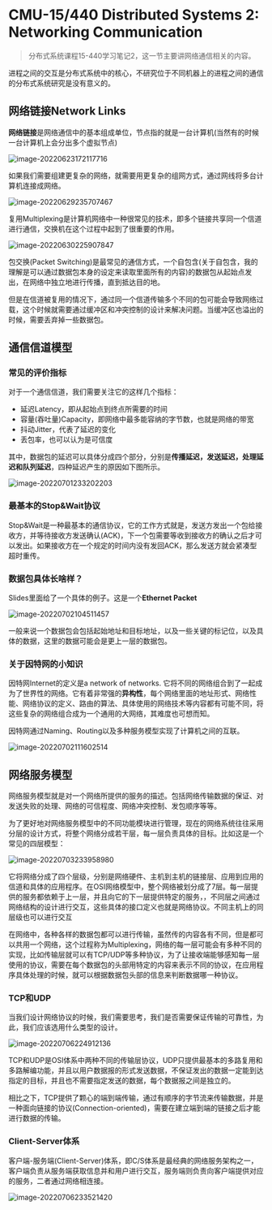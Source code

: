 # CMU-15/440 Distributed Systems 2: Networking Communication

> 分布式系统课程15-440学习笔记2，这一节主要讲网络通信相关的内容。

进程之间的交互是分布式系统中的核心，不研究位于不同机器上的进程之间的通信的分布式系统研究是没有意义的。

## 网络链接Network Links

**网络链接**是网络通信中的基本组成单位，节点指的就是一台计算机(当然有的时候一台计算机上会分出多个虚拟节点)

![image-20220623172117716](https://raw.githubusercontent.com/Zhang-Each/Image-Bed/main/img/image-20220623172117716.png)

如果我们需要组建更复杂的网络，就需要用更复杂的组网方式，通过网线将多台计算机连接成网络。

![image-20220629235707467](https://raw.githubusercontent.com/Zhang-Each/Image-Bed/main/img/image-20220629235707467.png)

复用Multiplexing是计算机网络中一种很常见的技术，即多个链接共享同一个信道进行通信，交换机在这个过程中起到了很重要的作用。

![image-20220630225907847](https://raw.githubusercontent.com/Zhang-Each/Image-Bed/main/img/image-20220630225907847.png)

包交换(Packet Switching)是最常见的通信方式，一个自包含(关于自包含，我的理解是可以通过数据包本身的设定来读取里面所有的内容)的数据包从起始点发出，在网络中独立地进行传播，直到抵达目的地。

但是在信道被复用的情况下，通过同一个信道传输多个不同的包可能会导致网络过载，这个时候就需要通过缓冲区和冲突控制的设计来解决问题。当缓冲区也溢出的时候，需要丢弃掉一些数据包。

## 通信信道模型

### 常见的评价指标

对于一个通信信道，我们需要关注它的这样几个指标：

- 延迟Latency，即从起始点到终点所需要的时间
- 容量(吞吐量)Capacity，即网络中最多能容纳的字节数，也就是网络的带宽
- 抖动Jitter，代表了延迟的变化
- 丢包率，也可以认为是可信度

其中，数据包的延迟可以具体分成四个部分，分别是**传播延迟，发送延迟，处理延迟和队列延迟**，四种延迟产生的原因如下图所示。

![image-20220701233202203](https://raw.githubusercontent.com/Zhang-Each/Image-Bed/main/img/image-20220701233202203.png)

### 最基本的Stop&Wait协议

Stop&Wait是一种最基本的通信协议，它的工作方式就是，发送方发出一个包给接收方，并等待接收方发送确认(ACK)，下一个包需要等收到接收方的确认之后才可以发出。如果接收方在一个规定的时间内没有发回ACK，那么发送方就会紧凑型超时重传。

### 数据包具体长啥样？

Slides里面给了一个具体的例子。这是一个**Ethernet Packet** 

![image-20220702104511457](https://raw.githubusercontent.com/Zhang-Each/Image-Bed/main/img/image-20220702104511457.png)

一般来说一个数据包会包括起始地址和目标地址，以及一些关键的标记位，以及具体的数据，这里的数据可能会是更上一层的数据包。

### 关于因特网的小知识

因特网Internet的定义是a network of networks. 它将不同的网络组合到了一起成为了世界性的网络。它有着非常强的**异构性**，每个网络里面的地址形式、网络性能、网络协议的定义、路由的算法、具体使用的网络技术等内容都有可能不同，将这些复杂的网络组合成为一个通用的大网络，其难度也可想而知。

因特网通过Naming、Routing以及多种服务模型实现了计算机之间的互联。

![image-20220702111602514](https://raw.githubusercontent.com/Zhang-Each/Image-Bed/main/img/image-20220702111602514.png)

## 网络服务模型

网络服务模型就是对一个网络所提供的服务的描述。包括网络传输数据的保证、对发送失败的处理、网络的可信程度、网络冲突控制、发包顺序等等。

为了更好地对网络服务模型中的不同功能模块进行管理，现在的网络系统往往采用分层的设计方式，将整个网络分成若干层，每一层负责具体的目标。比如这是一个常见的四层模型：

![image-20220703233958980](https://raw.githubusercontent.com/Zhang-Each/Image-Bed/main/img/image-20220703233958980.png)

它将网络分成了四个层级，分别是网络硬件、主机到主机的链接层、应用到应用的信道和具体的应用程序。在OSI网络模型中，整个网络被划分成了7层。每一层提供的服务都依赖于上一层，并且向它的下一层提供特定的服务，，不同层之间通过网络结构的设计进行交互，这些具体的接口定义也就是网络协议。不同主机上的同层级也可以进行交互

在网络中，各种各样的数据包都可以进行传输，虽然传的内容各有不同，但是都可以共用一个网络，这个过程称为Multiplexing，网络的每一层可能会有多种不同的实现，比如传输层就可以有TCP/UDP等多种协议，为了让接收端能够感知每一层使用的协议，需要在每个数据包的头部用特定的内容来表示不同的协议，在应用程序具体处理的时候，就可以根据数据包头部的信息来判断数据哪一种协议。

### TCP和UDP

当我们设计网络协议的时候，我们需要思考，我们是否需要保证传输的可靠性，为此，我们应该选用什么类型的设计。

![image-20220706224912136](https://raw.githubusercontent.com/Zhang-Each/Image-Bed/main/img/image-20220706224912136.png)

TCP和UDP是OSI体系中两种不同的传输层协议，UDP只提供最基本的多路复用和多路解编功能，并且以用户数据报的形式发送数据，不保证发出的数据一定能到达指定的目标，并且也不需要指定发送的数据，每个数据报之间是独立的。

相比之下，TCP提供了颗心的端到端传输，通过有顺序的字节流来传输数据，并是一种面向链接的协议(Connection-oriented)，需要在建立端到端的链接之后才能进行数据的传输。

### Client-Server体系

客户端-服务端(Client-Server)体系，即C/S体系是最经典的网络服务架构之一，客户端负责从服务端获取信息并和用户进行交互，服务端则负责向客户端提供对应的服务，二者通过网络相连接。

![image-20220706233521420](https://raw.githubusercontent.com/Zhang-Each/Image-Bed/main/img/image-20220706233521420.png)


